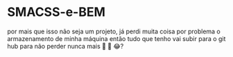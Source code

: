 # SMACSS-e-BEM
por mais que isso não seja um projeto, já perdi muita coisa por problema o armazenamento de minha máquina então tudo que tenho vai subir para o git hub para não perder nunca mais 🫠 🥲 😂?
